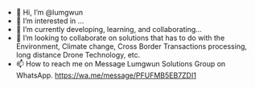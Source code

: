- 👋 Hi, I’m @lumgwun
- 👀 I’m interested in ...
- 🌱 I’m currently developing, learning, and collaborating...
- 💞️ I’m looking to collaborate on solutions that has to do with the Environment, Climate change, Cross Border Transactions processing, long distance Drone Technology, etc. 
- 📫 How to reach me on Message Lumgwun Solutions Group on WhatsApp. https://wa.me/message/PFUFMB5EB7ZDI1

<!---
lumgwun/lumgwun is a ✨ special ✨ repository because its `README.md` (this file) appears on your GitHub profile.
You can click the Preview link to take a look at your changes.
--->
